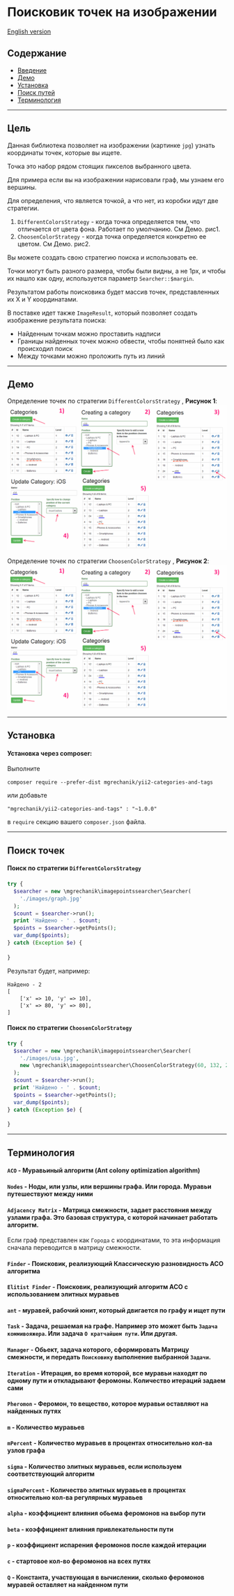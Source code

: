 # Поисковик точек на изображении

[English version](../README.md)

## Содержание

* [Введение](#goal)
* [Демо](#demo)
* [Установка](#installing)
* [Поиск путей](#search)
* [Терминология](#terminology)


---

## Цель <span id="goal"></span>

Данная библиотека позволяет на изображении (картинке ```jpg```) узнать координаты точек, которые вы ищете.

Точка это набор рядом стоящих пикселов выбранного цвета.

Для примера если вы на изображении нарисовали граф, мы узнаем его вершины.

Для определения, что является точкой, а что нет, из коробки идут две стратегии.

1. ```DifferentColorsStrategy``` - когда точка определяется тем, что отличается от цвета фона. Работает по умолчанию. См Демо. рис1.
2. ```ChoosenColorStrategy``` - когда точка определяется конкретно ее цветом.  См Демо. рис2.

Вы можете создать свою стратегию поиска и использовать ее.

Точки могут быть разного размера, чтобы были видны, а не 1px, и чтобы их нашло как одну, используется параметр ```Searcher::$margin```.

Результатом работы поисковика будет массив точек, представленных их X и Y координатами.

В поставке идет также ```ImageResult```, который позволяет создать изображение результата поиска:
- Найденным точкам можно проставить надписи
- Границы найденных точек можно обвести, чтобы понятней было как происходил поиск
- Между точками можно проложить путь из линий


---

## Демо <span id="demo"></span>

Определение точек по стратегии ```DifferentColorsStrategy``` , **Рисунок 1**:
![Определение точек на изображении](https://raw.githubusercontent.com/mgrechanik/yii2-categories-and-tags/master/docs/images/categories.png "Определение точек на изображении")


Определение точек по стратегии ```ChoosenColorStrategy``` , **Рисунок 2**:
![Определение точек на изображении](https://raw.githubusercontent.com/mgrechanik/yii2-categories-and-tags/master/docs/images/categories.png "Определение точек на изображении карты США")

	
---
    
## Установка <span id="installing"></span>

#### Установка через composer:

Выполните
```
composer require --prefer-dist mgrechanik/yii2-categories-and-tags
```

или добавьте
```
"mgrechanik/yii2-categories-and-tags" : "~1.0.0"
```
в  `require` секцию вашего `composer.json` файла.



---

## Поиск точек  <span id="search"></span> 

#### Поиск по стратегии ```DifferentColorsStrategy```
```php
try {
  $searcher = new \mgrechanik\imagepointssearcher\Searcher(
    './images/graph.jpg'
  );
  $count = $searcher->run();
  print 'Найдено - ' . $count;
  $points = $searcher->getPoints();
  var_dump($points);
} catch (Exception $e) {
	
}
```
Результат будет, например:
```
Найдено - 2
[
	['x' => 10, 'y' => 10],
	['x' => 80, 'y' => 80],
]
```

#### Поиск по стратегии ```ChoosenColorStrategy```
```php
try {
  $searcher = new \mgrechanik\imagepointssearcher\Searcher(
    './images/usa.jpg',
    new \mgrechanik\imagepointssearcher\ChoosenColorStrategy(60, 132, 253)
  );
  $count = $searcher->run();
  print 'Найдено - ' . $count;
  $points = $searcher->getPoints();
  var_dump($points);
} catch (Exception $e) {
	
}
```

---

## Терминология  <span id="terminology"></span>   

#### ```ACO``` - Муравьиный алгоритм (Ant colony optimization algorithm)

#### ```Nodes``` - Ноды, или узлы, или вершины графа. Или города. Муравьи путешествуют между ними

#### ```Adjacency Matrix``` - Матрица смежности, задает расстояния между узлами графа. Это базовая структура, с которой начинает работать алгоритм.
Если граф представлен как ```Города``` с координатами, то эта информация сначала переводится в матрицу смежности.

#### ```Finder``` - Поисковик, реализующий Классическую разновидность ACO алгоритма

#### ```Elitist Finder``` - Поисковик, реализующий алгоритм ACO с использованием элитных муравьев

#### ```ant``` - муравей, рабочий юнит, который двигается по графу и ищет пути

#### ```Task``` - Задача, решаемая на графе. Например это может быть ```Задача коммивояжера```. Или задача ```О кратчайшем пути```. Или другая.

#### ```Manager``` - Обьект, задача которого, сформировать Матрицу смежности, и передать ```Поисковику``` выполнение выбранной ```Задачи```.

#### ```Iteration``` - Итерация, во время которой, все муравьи находят по одному пути и откладывают феромоны. Количество итераций задаем сами

#### ```Pheromon``` - Феромон, то вещество, которое муравьи оставляют на найденных путях

#### ```m``` - Количество муравьев

#### ```mPercent``` - Количество муравьев в процентах относительно кол-ва узлов графа

#### ```sigma``` - Количество элитных муравьев, если используем соответствующий алгоритм

#### ```sigmaPercent``` - Количество элитных муравьев в процентах относительно кол-ва регулярных муравьев

#### ```alpha``` - коэффициент влияния обьема феромонов на выбор пути

#### ```beta``` - коэффициент влияния привлекательности пути

#### ```p``` - коэффициент испарения феромонов после каждой итерации

#### ```c``` - стартовое кол-во феромонов на всех путях

#### ```Q``` - Константа, участвующая в вычислении, сколько феромонов муравей оставляет на найденном пути
